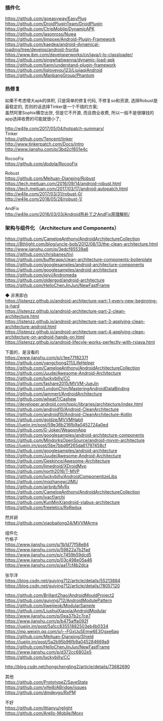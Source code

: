 

### 插件化  
https://github.com/goeasyway/EasyPlug  
https://github.com/DroidPluginTeam/DroidPlugin  
https://github.com/CtripMobile/DynamicAPK  
https://github.com/jasonross/Nuwa  
https://github.com/limpoxe/Android-Plugin-Framework  
https://github.com/kaedea/android-dynamical-loading/tree/develop/android-frontia  
https://www.ibm.com/developerworks/cn/java/j-lo-classloader/  
https://github.com/singwhatiwanna/dynamic-load-apk    
https://github.com/tiann/understand-plugin-framework    
https://github.com/ljqloveyou123/LiujiaqiAndroid  
https://github.com/ManbangGroup/Phantom  

### 热修复  
如果不考虑增大apk的体积, 只是简单的修复代码, 不修复so和资源, 选择Robust是最稳定的, 否则的话选择Tinker是一个不错的方案;  
虽然阿里Sophix横空出世, 但是它不开源, 而且商业收费, 所以一般不是很赚钱的app选择收费的可能就很小了;  


http://w4lle.com/2017/05/04/hotpatch-summary/  
Tinker  
https://github.com/Tencent/tinker  
http://www.tinkerpatch.com/Docs/intro  
http://www.jianshu.com/p/3bd2cf801e4c  

RocooFix  
https://github.com/dodola/RocooFix  

Robust  
https://github.com/Meituan-Dianping/Robust  
https://tech.meituan.com/2016/09/14/android-robust.html  
https://tech.meituan.com/2017/03/17/android-autopatch.html  
http://w4lle.com/2017/03/31/robust-0/  
http://w4lle.com/2018/05/28/robust-1/  

AndFix  
http://w4lle.com/2016/03/03/Android热补丁之AndFix原理解析/  


### 架构与组件化 （Architecture and Components） 
https://github.com/CameloeAnthony/AndroidArchitectureCollection  
https://8thlight.com/blog/uncle-bob/2012/08/13/the-clean-architecture.html  
http://www.jianshu.com/p/3edcf85539a6  
https://github.com/chrisbanes/tivi  
https://github.com/bufferapp/clean-architecture-components-boilerplate  
https://github.com/googlesamples/android-architecture-components  
https://github.com/googlesamples/android-architecture  
https://github.com/iqiyi/Andromeda  
https://github.com/oldergod/android-architecture  
https://github.com/HelloChenJinJun/NewFastFrame  


◆ 非黑即白  
https://listenzz.github.io/android-architecture-part-1-every-new-beginning-is-hard  
https://listenzz.github.io/android-architecture-part-2-clean-architecture.html  
https://listenzz.github.io/android-architecture-part-3-applying-clean-architecture-android.html  
https://listenzz.github.io/android-architecture-part-4-applying-clean-architecture-on-android-hands-on.html  
https://listenzz.github.io/android-lifecyle-works-perfectly-with-rxjava.html    

下面的，是没看的  
https://www.jianshu.com/p/c1ee77f8237f  
https://github.com/yangchong211/LifeHelper  
https://github.com/CameloeAnthony/AndroidArchitectureCollection  
https://github.com/Juude/Awesome-Android-Architecture    
https://github.com/luckybilly/CC    
https://github.com/fashare2015/MVVM-JueJin  
https://github.com/LyndonChin/MasteringAndroidDataBinding  
https://github.com/iammert/AndroidArchitecture  
https://github.com/wheat7/Cashew  
https://developer.android.com/topic/libraries/architecture/index.html  
https://github.com/android10/Android-CleanArchitecture  
https://github.com/android10/Android-CleanArchitecture-Kotlin    
https://github.com/goldze/MVVMHabit  
https://juejin.im/post/59e36b216fb9a0452724a0ed  
https://github.com/G-Joker/WeaponApp  
https://github.com/googlesamples/android-architecture-components  
https://github.com/MindorksOpenSource/android-mvvm-architecture  
https://juejin.im/post/5be7bbd9f265da61797458cf  
https://github.com/googlesamples/android-architecture  
https://github.com/Juude/Awesome-Android-Architecture  
https://github.com/Geekince/Awesome-Architecture  
https://github.com/limedroid/XDroidMvp  
https://github.com/north2016/T-MVP  
https://github.com/luckybilly/AndroidComponentizeLibs  
https://github.com/mqzhangw/JIMU  
https://github.com/airbnb/MvRx  
https://github.com/CameloeAnthony/AndroidArchitectureCollection  
https://github.com/ivacf/archi  
https://github.com/KunMinX/android-viabus-architecture  
https://github.com/freeletics/RxRedux  



然并卵  
https://github.com/xiaobailong24/MVVMArms  




组件化  
竹格子  
https://www.jianshu.com/p/1b1d77f58e84  
https://www.jianshu.com/p/59822a7b2fad  
https://www.jianshu.com/p/c7459b59dcd5  
https://www.jianshu.com/p/03c498e05a46  
https://www.jianshu.com/p/aa17cf4b2dca  


张华洋    
https://blog.csdn.net/guiying712/article/details/55213884  
https://blog.csdn.net/guiying712/article/details/78057120  


https://github.com/BrillantZhao/AndroidMouldProject2  
https://github.com/guiying712/AndroidModulePattern  
https://github.com/liweijieok/ModularSample  
https://github.com/LiushuiXiaoxia/AndroidModular  
https://www.jianshu.com/p/0ea37b2c7ce7  
https://www.jianshu.com/p/b475affa092f  
https://juejin.im/post/5a1cc83551882503eb4b0334  
https://mp.weixin.qq.com/s/j--FGxUuSEmw6E3Ogxe6ag  
https://github.com/Meituan-Dianping/Shield  
https://juejin.im/post/5a2b95b96fb9a045284669a9  
https://github.com/HelloChenJinJun/NewFastFrame  
https://www.jianshu.com/p/d372cc6802e5  
https://github.com/luckybilly/CC  

http://blog.csdn.net/hongchengling2/article/details/73682690  


其他  
https://github.com/PrototypeZ/SaveState  
https://github.com/yifei8/ABridge/issues  
https://github.com/dmdevgo/RxPM  


不好   
https://github.com/ittianyu/relight  
https://github.com/Arello-Mobile/Moxy  


